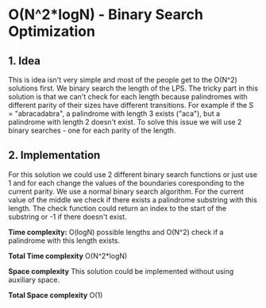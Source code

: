 # O(N^2*logN) - Binary Search Optimization

## 1. Idea
This is idea isn't very simple and most of the people get to the O(N^2) solutions first. 
We binary search the length of the LPS. The tricky part in this solution is that we can't check for each length because palindromes with different parity of their sizes have different transitions.
For example if the S = "abracadabra", a palindrome with length 3 exists ("aca"), but a palindrome with length 2 doesn't exist.
To solve this issue we will use 2 binary searches - one for each parity of the length.

## 2. Implementation
For this solution we could use 2 different binary search functions or just use 1 and for each change the values of the boundaries coresponding to the current parity.
We use a normal binary search algorithm. For the current value of the middle we check if there exists a palindrome substring with this length.
The check function could return an index to the start of the substring or -1 if there doesn't exist.

**Time complexity:**
O(logN) possible lengths and O(N^2) check if a palindrome with this length exists.

**Total Time complexity**
O(N^2*logN) 

**Space complexity**
This solution could be implemented without using auxiliary space.

**Total Space complexity**
O(1)
